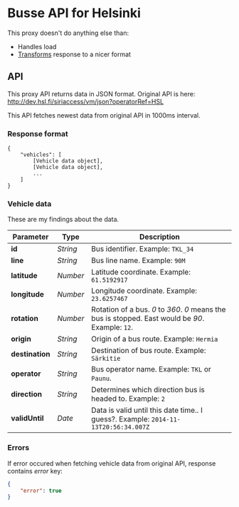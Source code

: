 # Busse API for Helsinki

This proxy doesn't do anything else than:

* Handles load
* [Transforms](https://github.com/kimmobrunfeldt/busse-api-helsinki/blob/master/transform.js) response to a nicer format

## API

This proxy API returns data in JSON format. Original API is here: http://dev.hsl.fi/siriaccess/vm/json?operatorRef=HSL

This API fetches newest data from original API in 1000ms interval.

### Response format

```
{
    "vehicles": [
        [Vehicle data object],
        [Vehicle data object],
        ...
    ]
}
```

### Vehicle data

These are my findings about the data.

Parameter | Type | Description
--------- | ---- | -----------
**id**               | *String*  |  Bus identifier. Example: `TKL_34`
**line**             | *String*  |  Bus line name. Example: `90M`
**latitude**         | *Number*  |  Latitude coordinate. Example: `61.5192917`
**longitude**        | *Number*  |  Longitude coordinate. Example: `23.6257467`
**rotation**         | *Number*  |  Rotation of a bus. *0* to *360*. *0* means the bus is stopped. East would be *90*. Example: `12`.
**origin**           | *String*  |  Origin of a bus route. Example: `Hermia`
**destination**      | *String*  |  Destination of bus route. Example: `Särkitie`
**operator**         | *String*  |  Bus operator name. Example: `TKL` or `Paunu`.
**direction**        | *String*  |  Determines which direction bus is headed to. Example: `2`
**validUntil**       | *Date*    |  Data is valid until this date time.. I guess?. Example: `2014-11-13T20:56:34.007Z`


### Errors

If error occured when fetching vehicle data from original API, response contains *error* key:

```json
{
    "error": true
}
```
